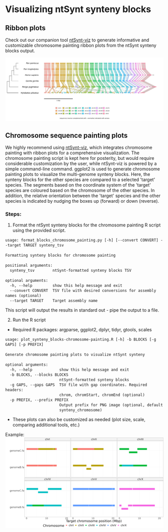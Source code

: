 # Visualizing ntSynt synteny blocks

## Ribbon plots
Check out our companion tool [ntSynt-viz](https://github.com/bcgsc/ntsynt-viz) to generate informative and customizable chromosome painting ribbon plots from the ntSynt synteny blocks output.

![Example_ribbon_plot](https://github.com/bcgsc/ntSynt-viz/blob/main/tests/great-apes_ribbon-plots.example1.png)

## Chromosome sequence painting plots
We highly recommend using [ntSynt-viz](https://github.com/bcgsc/ntsynt-viz), which integrates chromosome painting with ribbon plots for a comprehensive visualization. The chromosome painting script is kept here for posterity, but would require considerable customization by the user, while ntSynt-viz is powered by a simple command-line command.
ggplot2 is used to generate chromosome painting plots to visualize the multi-genome synteny blocks. Here, the synteny blocks for the other species are compared to a selected 'target' species. The segments based on the coordinate system of the 'target' species are coloured based on the chromosome of the other species. In addition, the relative orientation between the 'target' species and the other species is indicated by nudging the boxes up (forward) or down (reverse).

### Steps:
1. Format the ntSynt synteny blocks for the chromosome painting R script using the provided script.
```
usage: format_blocks_chromosome_painting.py [-h] [--convert CONVERT] --target TARGET synteny_tsv

Formatting synteny blocks for chromosome painting

positional arguments:
  synteny_tsv        ntSynt-formatted synteny blocks TSV

optional arguments:
  -h, --help         show this help message and exit
  --convert CONVERT  TSV file with desired conversions for assembly names (optional)
  --target TARGET    Target assembly name
```

This script will output the results in standard out - pipe the output to a file.

2. Run the R script
* Required R packages: argparse, ggplot2, dplyr, tidyr, gtools, scales
```
usage: plot_synteny_blocks-chromosome-painting.R [-h] -b BLOCKS [-g GAPS] [-p PREFIX]

Generate chromosome painting plots to visualize ntSynt synteny

optional arguments:
  -h, --help            show this help message and exit
  -b BLOCKS, --blocks BLOCKS
                        ntSynt-formatted synteny blocks
  -g GAPS, --gaps GAPS  TSV file with gap coordinates. Required headers:
                        chrom, chromStart, chromEnd (optional)
  -p PREFIX, --prefix PREFIX
                        Output prefix for PNG image (optional, default
                        synteny_chromosome)
```
* These plots can also be customized as needed (plot size, scale, comparing additional tools, etc.)

Example:
![Example_chromosome_painting](https://github.com/bcgsc/ntSynt/blob/main/visualization_scripts/example_chromosome-painting.png)